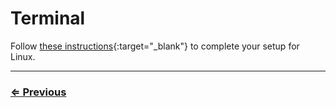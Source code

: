 # Terminal

Follow [these instructions](https://codefellows.github.io/code-201-prework/prework/ubuntu/1_terminal.html){:target="_blank"} to complete your setup for Linux.

---
### [⇐ Previous](../../README.md)
